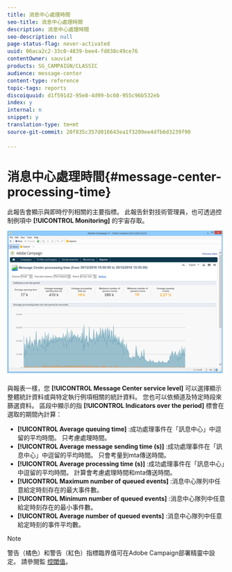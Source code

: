 ```yaml
---
title: 消息中心處理時間
seo-title: 消息中心處理時間
description: 消息中心處理時間
seo-description: null
page-status-flag: never-activated
uuid: 06aca2c2-33c0-4839-bee4-fd838c49ce76
contentOwner: sauviat
products: SG_CAMPAIGN/CLASSIC
audience: message-center
content-type: reference
topic-tags: reports
discoiquuid: d1f591d2-95e8-4d99-bc60-955c96b532eb
index: y
internal: n
snippet: y
translation-type: tm+mt
source-git-commit: 20f835c357d016643ea1f3209ee4dfb6d3239f90

---
```



# 消息中心處理時間{#message-center-processing-time}

此報告會顯示與即時佇列相關的主要指標。 此報告針對技術管理員，也可透過控制例項中 **[!UICONTROL Monitoring]** 的宇宙存取。

![](assets/mc_reports_2.png)

與報表一樣，您 **[!UICONTROL Message Center service level]** 可以選擇顯示整體統計資料或與特定執行例項相關的統計資料。 您也可以依頻道及特定時段來篩選資料。 區段中顯示的指 **[!UICONTROL Indicators over the period]** 標會在選取的期間內計算：

* **[!UICONTROL Average queuing time]** :成功處理事件在「訊息中心」中逗留的平均時間。 只考慮處理時間。
* **[!UICONTROL Average message sending time (s)]** :成功處理事件在「訊息中心」中逗留的平均時間。 只會考量到mta傳送時間。
* **[!UICONTROL Average processing time (s)]** :成功處理事件在「訊息中心」中逗留的平均時間。 計算會考慮處理時間和mta傳送時間。
* **[!UICONTROL Maximum number of queued events]** :消息中心隊列中任意給定時刻存在的最大事件數。
* **[!UICONTROL Minimum number of queued events]** :消息中心隊列中任意給定時刻存在的最小事件數。
* **[!UICONTROL Average number of queued events]** :消息中心隊列中任意給定時刻的事件平均數。

>[!NOTE]
>
>警告（橘色）和警告（紅色）指標臨界值可在Adobe Campaign部署精靈中設定。 請參閱監 [控閾值](../../message-center/using/monitoring-thresholds.md)。

